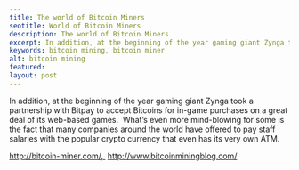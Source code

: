 ```yaml
---
title: The world of Bitcoin Miners
seotitle: World of Bitcoin Miners
description: The world of Bitcoin Miners
excerpt: In addition, at the beginning of the year gaming giant Zynga took a partnership with Bitpay
keywords: bitcoin mining, bitcoin miner
alt: bitcoin mining
featured: 
layout: post
---
```

In addition, at the beginning of the year gaming giant Zynga took a partnership with Bitpay to accept Bitcoins for in-game purchases on a great deal of its web-based games.  What’s even more mind-blowing for some is the fact that many companies around the world have offered to pay staff salaries with the popular crypto currency that even has its very own ATM.

http://bitcoin-miner.com/,  http://www.bitcoinminingblog.com/
